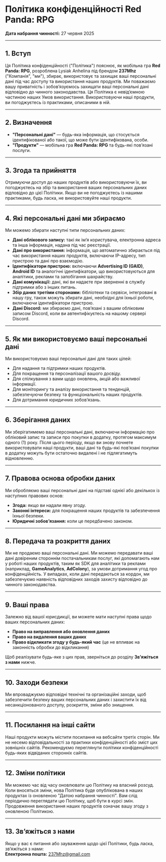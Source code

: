 # Політика конфіденційності Red Panda: RPG
**Дата набрання чинності:** 27 червня 2025

---

## 1. Вступ
Ця Політика конфіденційності ("Політика") пояснює, як мобільна гра **Red Panda: RPG**, розроблена Lysiak Anhelina під брендом **237Mhz** ("Компанія", "ми"), збирає, використовує та захищає ваші персональні дані під час доступу та використання наших продуктів. Ми поважаємо вашу приватність і зобов’язуємось захищати ваші персональні дані відповідно до чинного законодавства. Ця Політика є невід’ємною частиною наших Умов використання. Використовуючи наші продукти, ви погоджуєтесь із практиками, описаними в ній.

---

## 2. Визначення
- **"Персональні дані"** — будь-яка інформація, що стосується ідентифікованої або такої, що може бути ідентифікована, особи.  
- **"Продукти"** — мобільна гра **Red Panda: RPG** та будь-які пов’язані послуги.

---

## 3. Згода та прийняття
Отримуючи доступ до наших продуктів або використовуючи їх, ви погоджуєтесь на збір та використання ваших персональних даних відповідно до цієї Політики. Якщо ви не погоджуєтесь із нашими практиками, будь ласка, не використовуйте наші продукти.

---

## 4. Які персональні дані ми збираємо
Ми можемо збирати наступні типи персональних даних:

- **Дані облікового запису:** такі як ім’я користувача, електронна адреса та інша інформація, надана під час реєстрації.  
- **Дані про використання:** інформація, що автоматично збирається під час використання наших продуктів, включаючи IP-адресу, тип пристрою та дані про взаємодію.  
- **Ідентифікатори пристрою:** включаючи **Advertising ID (GAID)**, **Android ID** та аналогічні ідентифікатори, що використовуються для аналітики, реклами та запобігання шахрайству.  
- **Дані комунікації:** дані, які ви надаєте при зверненні в службу підтримки або з інших питань.  
- **Збір даних третіми сторонами:** бібліотеки та сервіси, інтегровані в нашу гру, також можуть збирати дані, необхідні для їхньої роботи, включаючи ідентифікатори пристрою.  
- **Дані Discord:** ми збираємо дані, пов’язані з вашим обліковим записом Discord, коли ви автентифікуєтесь на нашому сервері Discord.

---

## 5. Як ми використовуємо ваші персональні дані
Ми використовуємо ваші персональні дані для таких цілей:

- Для надання та підтримки наших продуктів.  
- Для покращення та персоналізації вашого досвіду.  
- Для спілкування з вами щодо оновлень, акцій або важливої інформації.  
- Для моніторингу та аналізу використання та тенденцій, забезпечуючи безпеку та функціональність наших продуктів.  
- Для дотримання юридичних зобов’язань.

---

## 6. Зберігання даних
Ми зберігатимемо ваші персональні дані, включаючи інформацію про обліковий запис та записи про покупки в додатку, протягом максимум одного (1) року. Після цього періоду, якщо ви знову почнете використовувати наші продукти, ваші дані та будь-які пов’язані покупки в додатку можуть бути остаточно видалені і не підлягатимуть відновленню.

---

## 7. Правова основа обробки даних
Ми обробляємо ваші персональні дані на підставі однієї або декількох із наступних правових основ:

- **Згода:** якщо ви надали явну згоду.  
- **Законні інтереси:** для покращення наших продуктів та забезпечення їхньої безпеки.  
- **Юридичні зобов’язання:** коли це передбачено законом.

---

## 8. Передача та розкриття даних
Ми не продаємо ваші персональні дані. Ми можемо передавати ваші дані довіреним стороннім постачальникам послуг, які допомагають нам у роботі наших продуктів, таким як SDK для аналітики та реклами (наприклад, **GameAnalytics**, **AdColony**), за умови дотримання угод про конфіденційність. У випадках, коли дані передаються за кордон, ми забезпечуємо наявність відповідних заходів захисту відповідно до чинного законодавства.

---

## 9. Ваші права
Залежно від вашої юрисдикції, ви можете мати наступні права щодо ваших персональних даних:

- **Право на виправлення або оновлення даних**  
- **Право на видалення ваших даних**  
- **Право відкликати згоду у будь-який час** (це не впливає на законність обробки до відкликання)

Щоб реалізувати будь-яке з цих прав, зверніться до розділу **Зв’яжіться з нами** нижче.

---

## 10. Заходи безпеки
Ми впроваджуємо відповідні технічні та організаційні заходи, щоб забезпечити безпеку ваших персональних даних і захистити їх від несанкціонованого доступу, розкриття, зміни або знищення.

---

## 11. Посилання на інші сайти
Наші продукти можуть містити посилання на вебсайти третіх сторін. Ми не несемо відповідальності за практики конфіденційності або зміст цих зовнішніх сайтів. Рекомендуємо переглянути політики конфіденційності будь-яких відвіданих сторонніх сайтів.

---

## 12. Зміни політики
Ми можемо час від часу оновлювати цю Політику на власний розсуд. Коли вносяться зміни, нова Політика буде опублікована в наших продуктах із оновленою "Датою набрання чинності". Вам слід періодично переглядати цю Політику, щоб бути в курсі змін. Продовження використання наших продуктів означає вашу згоду з оновленою Політикою.

---

## 13. Зв’яжіться з нами
Якщо у вас є питання або зауваження щодо цієї Політики, будь ласка, зв’яжіться з нами:  
**Електронна пошта:** [237Mhz@gmail.com](mailto:237Mhz@gmail.com)
